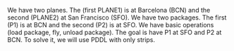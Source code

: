 We have two planes. The (first PLANE1) is at Barcelona (BCN) and the second (PLANE2) at San Francisco (SFO).
We have two packages. The first (P1) is at BCN and the second (P2) is at SFO.
We have basic operations (load package, fly, unload package).
The goal is have P1 at SFO and P2 at BCN.
To solve it, we will use PDDL with only strips.
